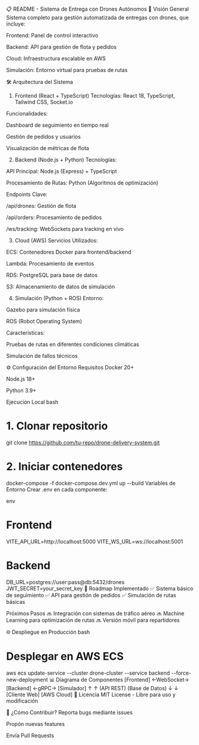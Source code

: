 📋 README - Sistema de Entrega con Drones Autónomos
🚀 Visión General
Sistema completo para gestión automatizada de entregas con drones, que incluye:

Frontend: Panel de control interactivo

Backend: API para gestión de flota y pedidos

Cloud: Infraestructura escalable en AWS

Simulación: Entorno virtual para pruebas de rutas

🛠 Arquitectura del Sistema

1. Frontend (React + TypeScript)
   Tecnologías: React 18, TypeScript, Tailwind CSS, Socket.io

Funcionalidades:

Dashboard de seguimiento en tiempo real

Gestión de pedidos y usuarios

Visualización de métricas de flota

2. Backend (Node.js + Python)
   Tecnologías:

API Principal: Node.js (Express) + TypeScript

Procesamiento de Rutas: Python (Algoritmos de optimización)

Endpoints Clave:

/api/drones: Gestión de flota

/api/orders: Procesamiento de pedidos

/ws/tracking: WebSockets para tracking en vivo

3. Cloud (AWS)
   Servicios Utilizados:

ECS: Contenedores Docker para frontend/backend

Lambda: Procesamiento de eventos

RDS: PostgreSQL para base de datos

S3: Almacenamiento de datos de simulación

4. Simulación (Python + ROS)
   Entorno:

Gazebo para simulación física

ROS (Robot Operating System)

Características:

Pruebas de rutas en diferentes condiciones climáticas

Simulación de fallos técnicos

⚙️ Configuración del Entorno
Requisitos
Docker 20+

Node.js 18+

Python 3.9+

Ejecución Local
bash

# 1. Clonar repositorio

git clone https://github.com/tu-repo/drone-delivery-system.git

# 2. Iniciar contenedores

docker-compose -f docker-compose.dev.yml up --build
Variables de Entorno
Crear .env en cada componente:

env

# Frontend

VITE_API_URL=http://localhost:5000
VITE_WS_URL=ws://localhost:5001

# Backend

DB_URL=postgres://user:pass@db:5432/drones
JWT_SECRET=your_secret_key
📌 Roadmap
Implementado
✅ Sistema básico de seguimiento
✅ API para gestión de pedidos
✅ Simulación de rutas básicas

Próximos Pasos
🔜 Integración con sistemas de tráfico aéreo
🔜 Machine Learning para optimización de rutas
🔜 Versión móvil para repartidores

🌐 Despliegue en Producción
bash

# Desplegar en AWS ECS

aws ecs update-service --cluster drone-cluster --service backend --force-new-deployment
📊 Diagrama de Componentes
[Frontend] ←WebSocket→ [Backend] ←gRPC→ [Simulador]
↑ ↑
(API REST) (Base de Datos)
↓ ↓
[Cliente Web] [AWS Cloud]
📜 Licencia
MIT License - Libre para uso y modificación

🤝 ¿Cómo Contribuir?
Reporta bugs mediante issues

Propón nuevas features

Envía Pull Requests
